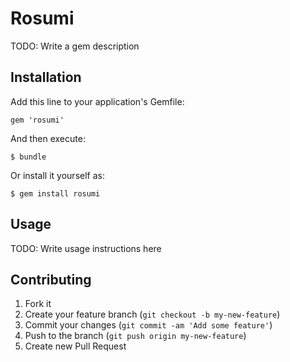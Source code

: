 # Rosumi

TODO: Write a gem description

## Installation

Add this line to your application's Gemfile:

    gem 'rosumi'

And then execute:

    $ bundle

Or install it yourself as:

    $ gem install rosumi

## Usage

TODO: Write usage instructions here

## Contributing

1. Fork it
2. Create your feature branch (`git checkout -b my-new-feature`)
3. Commit your changes (`git commit -am 'Add some feature'`)
4. Push to the branch (`git push origin my-new-feature`)
5. Create new Pull Request
